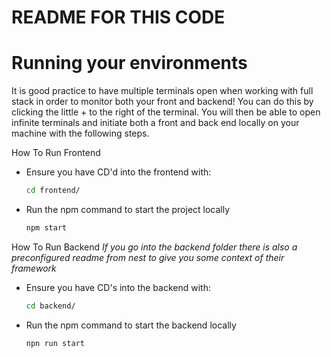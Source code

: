 # README FOR THIS CODE


# Running your environments 
It is good practice to have multiple terminals open when working with full stack in order to monitor both your front and backend! You can do this by clicking the little + to the right of the terminal. You will then be able to open infinite terminals and initiate both a front and back end locally on your machine with the following steps.

How To Run Frontend 

- Ensure you have CD'd into the frontend with:
  ```bash
  cd frontend/
- Run the npm command to start the project locally
   ```bash
  npm start

How To Run Backend 
*If you go into the backend folder there is also a preconfigured readme from nest to give you some context of their framework*
  - Ensure you have CD's into the backend with: 
    ```bash
    cd backend/
  - Run the npm command to start the backend locally
      ```bash
      npn run start
 
  
